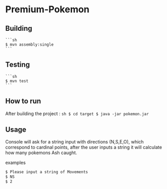 # Premium-Pokemon


## Building

    ```sh
    $ mvn assembly:single
    ```
## Testing
    
    ```sh
    $ mvn test
    ```

## How to run

After building the project :
    ```sh
    $ cd target
    $ java -jar pokemon.jar
    ```

## Usage

Console will ask for a string input with directions (N,S,E,O), which correspond to cardinal points, 
after the user inputs a string it will calculate how many pokemons Ash caught.

examples
```sh
$ Please input a string of Movements
$ NS
$ 2
```
